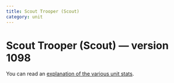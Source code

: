 ```yaml
---
title: Scout Trooper (Scout)
category: unit
---
```


# Scout Trooper (Scout) — version 1098

You can read an [explanation  of the various unit stats](unitexplained.md).

